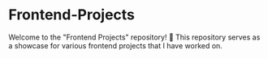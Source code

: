 # Frontend-Projects
Welcome to the "Frontend Projects" repository! 🚀  This repository serves as a showcase for various frontend projects that I have worked on. 
